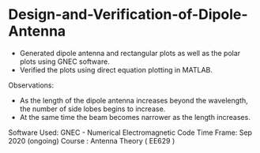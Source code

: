 # Design-and-Verification-of-Dipole-Antenna

- Generated dipole antenna and rectangular plots as well as the polar plots using GNEC software.
- Verified the plots using direct equation plotting in MATLAB.

Observations:

- As the length of the dipole antenna increases beyond the wavelength, the number of side lobes begins to increase.
- At the same time the beam becomes narrower as the length increases.

Software Used: GNEC - Numerical Electromagnetic Code
Time Frame: Sep 2020 (ongoing)
Course : Antenna Theory ( EE629 )
